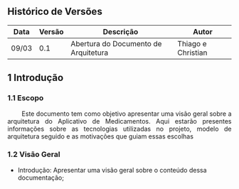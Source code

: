 ## Histórico de Versões

Data|Versão|Descrição|Autor
-|-|-|-
09/03|0.1|Abertura do Documento de Arquitetura|Thiago e Christian|


## 1 <a name="1">Introdução</a>

### 1.1 <a name="1_1">Escopo</a>

<p align = "justify"> &emsp;&emsp; Este documento tem como objetivo apresentar uma visão geral sobre a arquitetura do Aplicativo de Medicamentos. Aqui estarão presentes informações sobre as tecnologias utilizadas no projeto, modelo de arquitetura seguido e as motivações que guiam essas escolhas </p>


### 1.2 <a name="1_2">Visão Geral</a>

* Introdução: Apresentar uma visão geral sobre o conteúdo dessa documentação;
